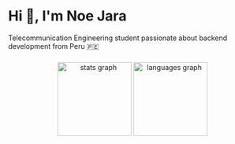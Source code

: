 <h1 align="left">Hi 👋, I'm Noe Jara</h1>
<p>Telecommunication Engineering student passionate about backend development from Peru 🇵🇪</p>

###

<div align="center">
  <img src="https://github-readme-stats.vercel.app/api?username=noaJ4Q&hide_title=false&hide_rank=true&show_icons=true&include_all_commits=true&count_private=true&disable_animations=false&theme=dark&locale=en&hide_border=true&order=1&custom_title=GitHub%20Stats" height="150" alt="stats graph"  />
  <img src="https://github-readme-stats.vercel.app/api/top-langs?username=noaJ4Q&locale=en&hide_title=false&layout=compact&card_width=320&langs_count=5&theme=dark&hide_border=true&order=2" height="150" alt="languages graph"  />
</div>

###

<!--
**noaJ4Q/noaJ4Q** is a ✨ _special_ ✨ repository because its `README.md` (this file) appears on your GitHub profile.

Here are some ideas to get you started:

- 🔭 I’m currently working on ...
- 🌱 I’m currently learning ...
- 👯 I’m looking to collaborate on ...
- 🤔 I’m looking for help with ...
- 💬 Ask me about ...
- 📫 How to reach me: ...
- 😄 Pronouns: ...
- ⚡ Fun fact: ...
-->
